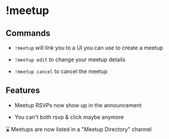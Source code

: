 # !meetup

## Commands

- `!meetup` will link you to a UI you can use to create a meetup

- `!meetup edit` to change your meetup details

- `!meetup cancel` to cancel the meetup

## Features

- Meetup RSVPs now show up in the announcement

- You can't both rsvp & click maybe anymore

⌛ Meetups are now listed in a "Meetup Directory" channel